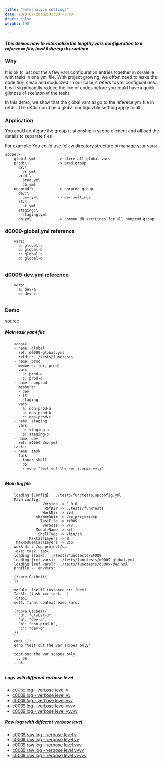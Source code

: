 ```yaml
---
title: "externalize settings"
date: 2020-07-20T02:01:30+77:00
draft: false
weight: 190

---
```


##### This demos how to externalize the lengthy vars configuration to a reference file, load it during the runtime


### Why


It is ok to just put the a few vars configuration entries together in paralelle with tasks in one yml file. With project growing, we offten need to make the code tidy, clean and modulized. In our case, it refers to yml configurations. It will significantlly reduce the line of codes before you could have a quick glimpse of skeleton of the tasks

In this demo, we show that the global vars all go to the referece yml file in refdir. The refdir could be a global configurable settting apply to all











### Application


You could configure the group relationship in scope element and offload the details to separate files

For example: You could use follow directory structure to manage your vars:

```
scope:\
    global.yml          -> store all global vars
    prod:\              -> prod group
      dr:\
        dr.yml
      prod:\
        prod.yml
        db.yml
    nonprod:\           -> nonprod group
      dev:\
        dev.yml         -> dev settings
      st:\
        st.yml
      staging:\
        staging.yml
      db.yml            -> common db setttings for all nonprod group
  ```











### d0009-global.yml reference






```
    vars:
      a: global-a
      b: global-b
      c: global-c
      d: global-d
    
```






### d0009-dev.yml reference






```
    vars:
      a: dev-a
      c: dev-c
    
```






### Demo








[source](https://github.com/upcmd/up/blob/master/tests/functests/c0009.yml)

##### Main task yaml file
```
    scopes:
    - name: global
      ref: d0009-global.yml
      refdir: ./tests/functests
    - name: prod
      members: [dr, prod]
      vars:
        a: prod-a
        c: prod-c
    - name: nonprod
      members:
      - dev
      - st
      - staging
      vars:
        a: non-prod-a
        b: non-prod-b
        c: non-prod-c
    - name: staging
      vars:
        a: staging-a
        b: staging-b
    - name: dev
      ref: d0009-dev.yml
    tasks:
    - name: task
      task:
      - func: shell
        do:
        - echo "test out the var scopes only"
    
```
##### Main log file
```
    loading [Config]:  ./tests/functests/upconfig.yml
    Main config:
                 Version -> 1.0.0
                  RefDir -> ./tests/functests
                 WorkDir -> cwd
              AbsWorkDir -> /up_project/up
                TaskFile -> c0009
                 Verbose -> vvv
              ModuleName -> self
               ShellType -> /bin/sh
           MaxCallLayers -> 8
     MaxModuelCallLayers -> 256
    work dir: /up_project/up
    -exec task: task
    loading [Task]:  ./tests/functests/c0009
    loading [ref vars]:  ./tests/functests/d0009-global.yml
    loading [ref vars]:  ./tests/functests/d0009-dev.yml
    profile -  envVars:
    
    (*core.Cache)({
    })
    
    module: [self] instance id: [dev]
    Task1: [task ==> task:  ]
    -Step1:
    self: final context exec vars:
    
    (*core.Cache)({
      "d": "global-d",
      "a": "dev-a",
      "b": "non-prod-b",
      "c": "dev-c"
    })
    
    cmd( 1):
    echo "test out the var scopes only"
    
    test out the var scopes only
     .. ok
    . ok
    
```


##### Logs with different verbose level
* [c0009 log - verbose level v](../../logs/c0009_v)
* [c0009 log - verbose level vv](../../logs/c0009_vv)
* [c0009 log - verbose level vvv](../../logs/c0009_vvvv)
* [c0009 log - verbose level vvvv](../../logs/c0009_vvvv)
* [c0009 log - verbose level vvvvv](../../logs/c0009_vvvvv)

##### Raw logs with different verbose level
* [c0009 raw log - verbose level v](../../reflogs/c0009_v.log)
* [c0009 raw log - verbose level vv](../../reflogs/c0009_vv.log)
* [c0009 raw log - verbose level vvv](../../reflogs/c0009_vvv.log)
* [c0009 raw log - verbose level vvvv](../../reflogs/c0009_vvvv.log)
* [c0009 raw log - verbose level vvvvv](../../reflogs/c0009_vvvvv.log)







